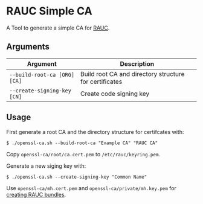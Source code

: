 # RAUC Simple CA

A Tool to generate a simple CA for [RAUC](https://rauc.readthedocs.io/).

## Arguments

| Argument                     | Description                                            |
|------------------------------|--------------------------------------------------------|
| `--build-root-ca [ORG] [CA]` | Build root CA and directory structure for certificates |
| `--create-signing-key [CN]`  | Create code signing key                                |

## Usage

First generate a root CA and the directory structure for certifcates with:

```shell
$ ./openssl-ca.sh --build-root-ca "Example CA" "RAUC CA"
```

Copy `openssl-ca/root/ca.cert.pem` to `/etc/rauc/keyring.pem`.

Generate a new siging key with:

```shell
$ ./openssl-ca.sh --create-signing-key "Common Name"
```

Use `openssl-ca/mh.cert.pem` and `openssl-ca/private/mh.key.pem` for [creating RAUC bundles](https://rauc.readthedocs.io/en/latest/using.html#creating-bundles). 
